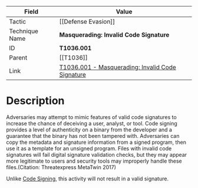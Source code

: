 
|Field|Value|
|---|---|
|Tactic|[[Defense Evasion]]|
|Technique Name|**Masquerading: Invalid Code Signature**|
|ID|**T1036.001**|
|Parent|[[T1036]]|
|Link|[T1036.001 - Masquerading: Invalid Code Signature](https://attack.mitre.org/techniques/T1036/001)|

# Description

Adversaries may attempt to mimic features of valid code signatures to increase the chance of deceiving a user, analyst, or tool. Code signing provides a level of authenticity on a binary from the developer and a guarantee that the binary has not been tampered with. Adversaries can copy the metadata and signature information from a signed program, then use it as a template for an unsigned program. Files with invalid code signatures will fail digital signature validation checks, but they may appear more legitimate to users and security tools may improperly handle these files.(Citation: Threatexpress MetaTwin 2017)

Unlike [Code Signing](https://attack.mitre.org/techniques/T1553/002), this activity will not result in a valid signature.